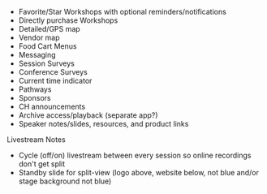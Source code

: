 * Favorite/Star Workshops with optional reminders/notifications
* Directly purchase Workshops
* Detailed/GPS map
* Vendor map
* Food Cart Menus
* Messaging
* Session Surveys
* Conference Surveys
* Current time indicator
* Pathways
* Sponsors
* CH announcements
* Archive access/playback (separate app?)
* Speaker notes/slides, resources, and product links

Livestream Notes

* Cycle (off/on) livestream between every session so online recordings don't get split
* Standby slide for split-view (logo above, website below, not blue and/or stage background not blue)
